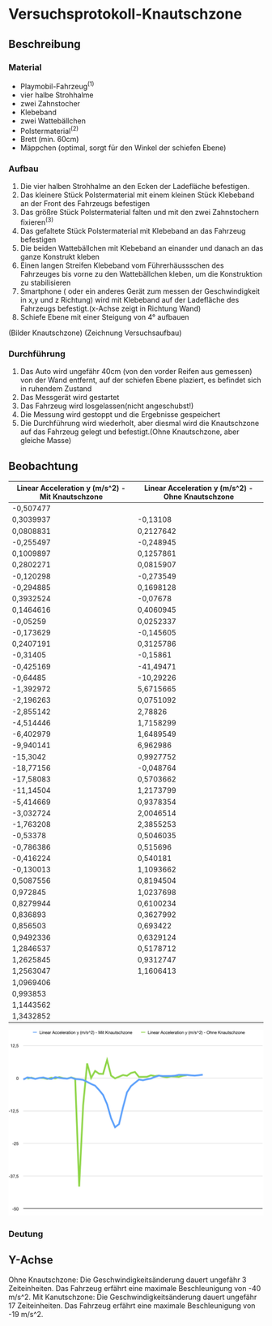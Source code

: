 # Versuchsprotokoll-Knautschzone

## Beschreibung

### Material

- Playmobil-Fahrzeug<sup>(1)</sup>
- vier halbe Strohhalme
- zwei Zahnstocher
- Klebeband
- zwei Wattebällchen
- Polstermaterial<sup>(2)</sup>
- Brett (min. 60cm)
- Mäppchen (optimal, sorgt für den Winkel der schiefen Ebene)

### Aufbau
1. Die vier halben Strohhalme an den Ecken der Ladefläche befestigen.
2. Das kleinere Stück Polstermaterial mit einem kleinen Stück Klebeband an der Front des Fahrzeugs befestigen
3. Das größre Stück Polstermaterial falten und mit den zwei Zahnstochern fixieren<sup>(3)</sup>
4. Das gefaltete Stück Polstermaterial mit Klebeband an das Fahrzeug befestigen
5. Die beiden Wattebällchen mit Klebeband an einander und danach an das ganze Konstrukt kleben
6. Einen langen Streifen Klebeband vom Führerhäussschen des Fahrzeuges bis vorne zu den Wattebällchen kleben, um die Konstruktion zu stabilisieren
7. Smartphone ( oder ein anderes Gerät zum messen der Geschwindigkeit in x,y und z Richtung) wird mit Klebeband auf der Ladefläche des Fahrzeugs befestigt.(x-Achse zeigt in Richtung Wand)
8. Schiefe Ebene mit einer Steigung von 4° aufbauen

(Bilder Knautschzone)
(Zeichnung Versuchsaufbau)

### Durchführung

1. Das Auto wird ungefähr 40cm (von den vorder Reifen aus gemessen) von der Wand entfernt, auf der schiefen Ebene plaziert, es befindet sich in ruhendem Zustand
2. Das Messgerät wird gestartet
3. Das Fahrzeug wird losgelassen(nicht angeschubst!)
4. Die Messung wird gestoppt und die Ergebnisse gespeichert
5. Die Durchführung wird wiederholt, aber diesmal wird die Knautschzone auf das Fahrzeug gelegt und befestigt.(Ohne Knautschzone, aber gleiche Masse)

## Beobachtung

|   Linear Acceleration y (m/s^2) - Mit Knautschzone  |   Linear Acceleration y (m/s^2) - Ohne Knautschzone  |
|-----------------------------------------------------|------------------------------------------------------|
|   -0,507477                                         |                                                      |
|   0,3039937                                         |   -0,13108                                           |
|   0,0808831                                         |   0,2127642                                          |
|   -0,255497                                         |   -0,248945                                          |
|   0,1009897                                         |   0,1257861                                          |
|   0,2802271                                         |   0,0815907                                          |
|   -0,120298                                         |   -0,273549                                          |
|   -0,294885                                         |   0,1698128                                          |
|   0,3932524                                         |   -0,07678                                           |
|   0,1464616                                         |   0,4060945                                          |
|   -0,05259                                          |   0,0252337                                          |
|   -0,173629                                         |   -0,145605                                          |
|   0,2407191                                         |   0,3125786                                          |
|   -0,31405                                          |   -0,15861                                           |
|   -0,425169                                         |   -41,49471                                          |
|   -0,64485                                          |   -10,29226                                          |
|   -1,392972                                         |   5,6715665                                          |
|   -2,196263                                         |   0,0751092                                          |
|   -2,855142                                         |   2,78826                                            |
|   -4,514446                                         |   1,7158299                                          |
|   -6,402979                                         |   1,6489549                                          |
|   -9,940141                                         |   6,962986                                           |
|   -15,3042                                          |   0,9927752                                          |
|   -18,77156                                         |   -0,048764                                          |
|   -17,58083                                         |   0,5703662                                          |
|   -11,14504                                         |   1,2173799                                          |
|   -5,414669                                         |   0,9378354                                          |
|   -3,032724                                         |   2,0046514                                          |
|   -1,763208                                         |   2,3855253                                          |
|   -0,53378                                          |   0,5046035                                          |
|   -0,786386                                         |   0,515696                                           |
|   -0,416224                                         |   0,540181                                           |
|   -0,130013                                         |   1,1093662                                          |
|   0,5087556                                         |   0,8194504                                          |
|   0,972845                                          |   1,0237698                                          |
|   0,8279944                                         |   0,6100234                                          |
|   0,836893                                          |   0,3627992                                          |
|   0,856503                                          |   0,693422                                           |
|   0,9492336                                         |   0,6329124                                          |
|   1,2846537                                         |   0,5178712                                          |
|   1,2625845                                         |   0,9312747                                          |
|   1,2563047                                         |   1,1606413                                          |
|   1,0969406                                         |                                                      |
|   0,993853                                          |                                                      |
|   1,1443562                                         |                                                      |
|   1,3432852                                         |                                                      |

![Bild des Vergleichs als Diagramm](https://raw.githubusercontent.com/Die-Gang/Versuch-Knautschzone/main/images/Vergleich-Linear-Acceleration-y.jpg)

### Deutung
## Y-Achse
Ohne Knautschzone: Die Geschwindigkeitsänderung dauert ungefähr 3 Zeiteinheiten. Das Fahrzeug erfährt eine maximale Beschleunigung von -40 m/s^2.
Mit Kanutschzone: Die Geschwindigkeitsänderung dauert ungefähr 17 Zeiteinheiten. Das Fahrzeug erfährt eine maximale Beschleunigung von -19 m/s^2.
